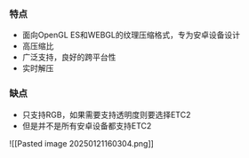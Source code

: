 ### 特点
- 面向OpenGL ES和WEBGL的纹理压缩格式，专为安卓设备设计
- 高压缩比
- 广泛支持，良好的跨平台性
- 实时解压
### 缺点
- 只支持RGB，如果需要支持透明度则要选择ETC2
- 但是并不是所有安卓设备都支持ETC2

![[Pasted image 20250121160304.png]]